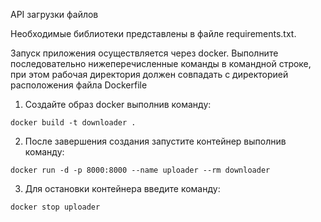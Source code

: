 API загрузки файлов

Необходимые библиотеки представлены в файле requirements.txt.

Запуск приложения осуществляется через docker.
Выполните последовательно нижеперечисленные команды в командной строке, при этом рабочая директория должен совпадать с директорией расположения файла Dockerfile

1. Создайте образ docker выполнив команду:
```commandline
docker build -t downloader .
``` 
2. После завершения создания запустите контейнер выполнив команду:
```commandline
docker run -d -p 8000:8000 --name uploader --rm downloader
```
3. Для остановки контейнера введите команду:
```commandline
docker stop uploader
```  
